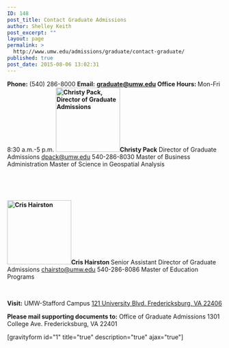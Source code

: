 ```yaml
---
ID: 148
post_title: Contact Graduate Admissions
author: Shelley Keith
post_excerpt: ""
layout: page
permalink: >
  http://www.umw.edu/admissions/graduate/contact-graduate/
published: true
post_date: 2015-08-06 13:02:31
---
```

<strong>Phone:</strong> (540) 286-8000
<strong>Email:</strong> <a href="mailto:graduate@umw.edu"><strong>graduate@umw.edu
</strong></a><strong>Office Hours: </strong>Mon-Fri 8:30 a.m.-5 p.m.
<strong>
<img class="alignleft wp-image-48224 size-thumbnail" src="http://www.umw.edu/admissions/wp-content/uploads/sites/6/2015/08/Christy-Pack-150x150.jpg" alt="Christy Pack, Director of Graduate Admissions" width="150" height="150" />Christy Pack</strong>
Director of Graduate Admissions
<a href="mailto:dpack@umw.edu">dpack@umw.edu
</a>540-286-8030
Master of Business Administration
Master of Science in Geospatial Analysis

&nbsp;

&nbsp;

<strong><img class="alignleft wp-image-48271 size-thumbnail" src="http://www.umw.edu/admissions/wp-content/uploads/sites/6/2015/08/Cris-Hairston-150x150.jpg" alt="Cris Hairston" width="150" height="150" />Cris Hairston
</strong>Senior Assistant Director of Graduate Admissions
<a href="mailto:chairsto@umw.edu">chairsto@umw.edu
</a>540-286-8086
Master of Education Programs

&nbsp;

<strong>Visit:</strong>
UMW-Stafford Campus
<a href="https://goo.gl/maps/93gaT">121 University Blvd.
Fredericksburg, VA 22406</a>

<strong>Please mail supporting documents to:</strong>
Office of Graduate Admissions
1301 College Ave.
Fredericksburg, VA 22401
<div style="clear: both">[gravityform id="1" title="true" description="true" ajax="true"]</div>
